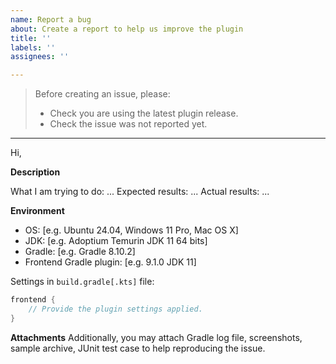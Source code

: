 ```yaml
---
name: Report a bug
about: Create a report to help us improve the plugin
title: ''
labels: ''
assignees: ''

---
```


> Before creating an issue, please:
> - Check you are using the latest plugin release.
> - Check the issue was not reported yet.

---

Hi,

**Description**

What I am trying to do: ...
Expected results: ...
Actual results: ...

**Environment**
 
- OS: [e.g. Ubuntu 24.04, Windows 11 Pro, Mac OS X]
- JDK: [e.g. Adoptium Temurin JDK 11 64 bits]
- Gradle: [e.g. Gradle 8.10.2]
- Frontend Gradle plugin: [e.g. 9.1.0 JDK 11]

Settings in `build.gradle[.kts]` file:
```groovy
frontend {
    // Provide the plugin settings applied.
}
```

**Attachments**
Additionally, you may attach Gradle log file, screenshots, sample archive, JUnit test case to help reproducing the issue.
